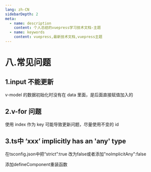 ```yaml
---
lang: zh-CN
sidebarDepth: 2
meta:
  - name: description
    content: 个人总结的vuepress学习技术文档-主题
  - name: keywords
    content: vuepress,最新技术文档,vuepress主题
---
```


# 八.常见问题

## 1.input 不能更新

v-model 的数据初始化时没有在 data 里面，是后面直接赋值加入的

## 2.v-for 问题

使用 index 作为 key 可能导致更新问题，尽量使用不变的 id

## 3.ts中 ‘xxx’ implicitly has an 'any' type
在tsconfig.json中把“strict”:true 改为false或者添加"nolmplicitAny":false

添加defineComponent重装函数
